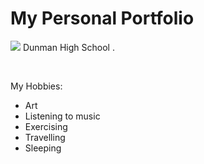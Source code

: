 <!DOCTYPE html>
<html>
<link rel="stylesheet" type="text/css" href="style.css">
<body>
<h1> My Personal Portfolio</h1>
<img src="https://mail.google.com/mail/u/0/#inbox/1628e39c5a531860?projector=1&messagePartId=0.2/>
<p>
My name is Vivien Su Yi An.I am a 13 year old student of Dunman High School currently in 1st year high school. </p>
<p>
Here’s our school website link <a href ="www.dhs.sg"> Dunman High School  </a>. </p>
<br>
<p>My Hobbies:</p> 
<ul>
<li>Art</li>
<li>Listening to music</li>
<li>Exercising</li>
<li>Travelling</li>
<li>Sleeping</li>
</ul>
<img src="https://www.mycoastnow.com/30197/want-learn-art//>
</body>
